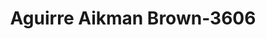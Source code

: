 ---
f_zip-code: 17070
f_state-code: PA
title: Aguirre Aikman Brown-3606
f_phone: 717-909-0670
f_city-only: Cumberland
f_address: P. O. Box 671 New Cumberland
f_location-unique-id: '3606'
slug: aguirre-aikman-brown-3606
updated-on: '2024-05-30T13:46:58.046Z'
created-on: '2024-05-30T13:36:59.803Z'
published-on: '2024-05-30T13:54:32.469Z'
f_city-state: cms/city/cumberland-pa.md
f_company: cms/company/aguirre-aikman-brown.md
f_state: cms/state/pennsylvania.md
layout: '[payday-loan].html'
tags: payday-loan
---